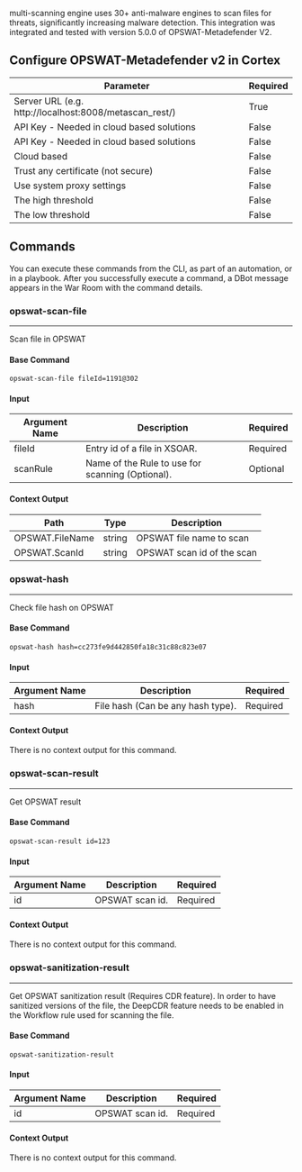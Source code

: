 multi-scanning engine uses 30+ anti-malware engines to scan files for threats, significantly increasing malware detection.
This integration was integrated and tested with version 5.0.0 of OPSWAT-Metadefender V2.

## Configure OPSWAT-Metadefender v2 in Cortex


| **Parameter** | **Required** |
| --- | --- |
| Server URL (e.g. http://localhost:8008/metascan_rest/) | True |
| API Key - Needed in cloud based solutions | False |
| API Key - Needed in cloud based solutions | False |
| Cloud based | False |
| Trust any certificate (not secure) | False |
| Use system proxy settings | False |
| The high threshold | False |
| The low threshold | False |


## Commands

You can execute these commands from the CLI, as part of an automation, or in a playbook.
After you successfully execute a command, a DBot message appears in the War Room with the command details.

### opswat-scan-file

***
Scan file in OPSWAT

#### Base Command

`opswat-scan-file fileId=1191@302`

#### Input

| **Argument Name** | **Description** | **Required** |
| --- | --- | --- |
| fileId | Entry id of a file in XSOAR. | Required | 
| scanRule | Name of the Rule to use for scanning (Optional). | Optional | 

#### Context Output

| **Path** | **Type** | **Description** |
| --- | --- | --- |
| OPSWAT.FileName | string | OPSWAT file name to scan | 
| OPSWAT.ScanId | string | OPSWAT scan id of the scan | 

### opswat-hash

***
Check file hash on OPSWAT

#### Base Command

`opswat-hash hash=cc273fe9d442850fa18c31c88c823e07`

#### Input

| **Argument Name** | **Description** | **Required** |
| --- | --- | --- |
| hash | File hash (Can be any hash type). | Required | 

#### Context Output

There is no context output for this command.

### opswat-scan-result

***
Get OPSWAT result

#### Base Command

`opswat-scan-result id=123`

#### Input

| **Argument Name** | **Description** | **Required** |
| --- | --- | --- |
| id | OPSWAT scan id. | Required | 

#### Context Output

There is no context output for this command.

### opswat-sanitization-result

***
Get OPSWAT sanitization result (Requires CDR feature).
In order to have sanitized versions of the file, the DeepCDR feature needs to be enabled in the Workflow rule used for scanning the file.

#### Base Command

`opswat-sanitization-result`

#### Input

| **Argument Name** | **Description** | **Required** |
| --- | --- | --- |
| id | OPSWAT scan id. | Required | 

#### Context Output

There is no context output for this command.